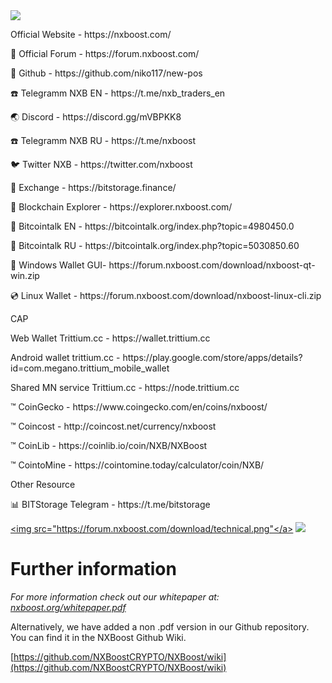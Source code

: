 
<img src="https://forum.nxboost.com/download/nxb_header.png">

<p>Official Website  -  https://nxboost.com/</p>
<p>💬 Official Forum - https://forum.nxboost.com/</p>
<p>💬 Github  - https://github.com/niko117/new-pos</p>
<p>☎️ Telegramm NXB EN - https://t.me/nxb_traders_en</p>
<p>🌏 Discord - https://discord.gg/mVBPKK8</p>
<p>☎️ Telegramm NXB RU - https://t.me/nxboost</p>
<p>🐦 Twitter NXB - https://twitter.com/nxboost</p>
<p>💱 Exchange - https://bitstorage.finance/</p>
<p>📑 Blockchain Explorer - https://explorer.nxboost.com/</p>
<p>💬 Bitcointalk EN - https://bitcointalk.org/index.php?topic=4980450.0</p>
<p>💬 Bitcointalk RU - https://bitcointalk.org/index.php?topic=5030850.60</p>
<p>📀 Windows Wallet  GUI- https://forum.nxboost.com/download/nxboost-qt-win.zip</p>
<p>💿 Linux Wallet - https://forum.nxboost.com/download/nxboost-linux-cli.zip</p>
<p>CAP</p>
<p>Web Wallet Trittium.cc -  https://wallet.trittium.cc</p>
<p>Android wallet trittium.cc - https://play.google.com/store/apps/details?id=com.megano.trittium_mobile_wallet</p>
<p>Shared MN service Trittium.cc - https://node.trittium.cc</p>
<p>™ CoinGecko - https://www.coingecko.com/en/coins/nxboost/</p>
<p>™ Coincost  - http://coincost.net/currency/nxboost</p>
<p>™ CoinLib   - https://coinlib.io/coin/NXB/NXBoost</p>
<p>™ CointoMine - https://cointomine.today/calculator/coin/NXB/</p>
<p>Other Resource</p>
<p>📊 BITStorage Telegram - https://t.me/bitstorage</p>

<a href="https://explorer.nxboost.com"><img src="https://forum.nxboost.com/download/technical.png"</a>
<img src="https://forum.nxboost.com/download/reward.png">


# Further information

_For more information check out our whitepaper at: [nxboost.org/whitepaper.pdf](https://nxboost.org/whitepaper.pdf)_


Alternatively, we have added a non .pdf version in our Github repository. You can find it in the NXBoost Github Wiki.

[https://github.com/NXBoostCRYPTO/NXBoost/wiki](https://github.com/NXBoostCRYPTO/NXBoost/wiki)
